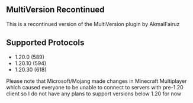 ## MultiVersion Recontinued

This is a recontinued version of the MultiVersion plugin by AkmalFairuz

## Supported Protocols

- 1.20.0 (589)
- 1.20.10 (594)
- 1.20.30 (618)

Please note that Microsoft/Mojang made changes in Minecraft Multiplayer which caused everyone to be unable to connect to servers with pre-1.20 client so I do not have any plans to support versions below 1.20 for now

